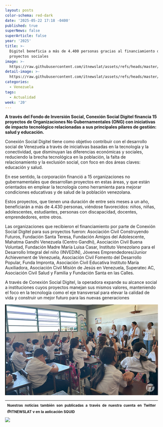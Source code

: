 ```yaml
---
layout: posts
color-schema: red-dark
date: '2025-05-22 17:18 -0400'
published: true
superNews: false
superArticle: false
year: '2025'
title: >-
  Digitel beneficia a más de 4.400 personas gracias al financiamiento de 15
  proyectos sociales
image: >-
  https://raw.githubusercontent.com/itnewslat/assets/refs/heads/master/img/540x320/Digitel-Social-p.jpg
detail-image: >-
  https://raw.githubusercontent.com/itnewslat/assets/refs/heads/master/img/1024x680/Digitel-Social-g.jpg
categories:
  - Venezuela
tags:
  - Actualidad
week: '20'
---
```

**A través del Fondo de Inversión Social, Conexión Social Digitel financia 15 proyectos de Organizaciones No Gubernamentales (ONG) con iniciativas de impacto tecnológico relacionadas a sus principales pilares de gestión: salud y educación.**

Conexión Social Digitel tiene como objetivo contribuir con el desarrollo social de Venezuela a través de iniciativas basadas en la tecnología y la conectividad, que disminuyan las diferencias económicas y sociales, reduciendo la brecha tecnológica en la población, la falta de relacionamiento y la exclusión social, con foco en dos áreas claves: educación y salud.

En ese sentido, la corporación financió a 15 organizaciones no gubernamentales que desarrollan proyectos en estas áreas, y que están orientados en emplear la tecnología como herramienta para mejorar condiciones educativas y de salud de la población venezolana. 

Estos proyectos, que tienen una duración de entre seis meses a un año, beneficiarán a más de 4.430 personas, viéndose favorecidos: niños, niñas, adolescentes, estudiantes, personas con discapacidad, docentes, emprendedores, entre otros. 

Las organizaciones que recibieron el financiamiento por parte de Conexión Social Digitel para sus proyectos fueron: Asociación Civil Construyendo Futuros, Fundación Santa Teresa, Fundación Amigos del Adolescente, Mahatma Gandhi Venezuela (Centro Gandhi), Asociación Civil Buena Voluntad, Fundación Madre María Luisa Casar, Instituto Venezolano para el Desarrollo Integral del niño (INVEDIN), Jóvenes Emprendedores/Junior Achievement de Venezuela, Asociación Civil Fomento del Desarrollo Popular, Funda Impronta, Asociación Civil Educativa Instituto María Auxiliadora, Asociación Civil Misión de Jesús en Venezuela, Superatec AC, Asociación Civil Salud y Familia y Fundación Santa en las Calles.

A través de Conexión Social Digitel, la operadora expande su alcance social a instituciones cuyos proyectos manejan sus mismos valores, manteniendo el foco en la tecnología como el eje transversal para elevar la calidad de vida y construir un mejor futuro para las nuevas generaciones

![](https://raw.githubusercontent.com/itnewslat/assets/refs/heads/master/img/540x320/Digitel-Social-p.jpg)

<table style="height: 42px;" width="569">
<tbody>
<tr>
<td style="text-align: justify;"><sub><strong>Nuestras noticias también son publicadas a través de nuestra cuenta en Twitter <a href="https://twitter.com/itnewslat?lang=es">@ITNEWSLAT</a> y en la aplicación <a href="https://squidapp.co/en/">SQUID</a></strong></sub></td>
</tr>
</tbody>
</table>

<img src="https://tracker.metricool.com/c3po.jpg?hash=56f88a41e39ab42c063cc51676587a04"/>
